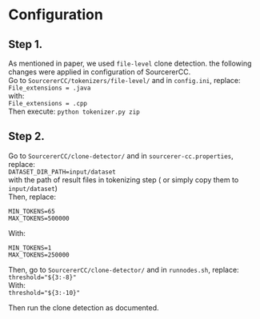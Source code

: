 Configuration
===

Step 1.
---
As mentioned in paper, we used `file-level` clone detection. the following changes were applied in configuration of SourcererCC.    
Go to `SourcererCC/tokenizers/file-level/` and in `config.ini`, replace:    
`File_extensions = .java`   
with:   
`File_extensions = .cpp`    
Then execute: `python tokenizer.py zip`  


Step 2.
---
Go to `SourcererCC/clone-detector/` and in `sourcerer-cc.properties`, replace:  
`DATASET_DIR_PATH=input/dataset`    
with the path of result files in tokenizing step ( or simply copy them to `input/dataset`)  
Then, replace:
```
MIN_TOKENS=65
MAX_TOKENS=500000
``` 
With:
```
MIN_TOKENS=1
MAX_TOKENS=250000
```
Then, go to `SourcererCC/clone-detector/` and in `runnodes.sh`, replace:    
`threshold="${3:-8}"`   
With:   
`threshold="${3:-10}"`  

Then run the clone detection as documented.
